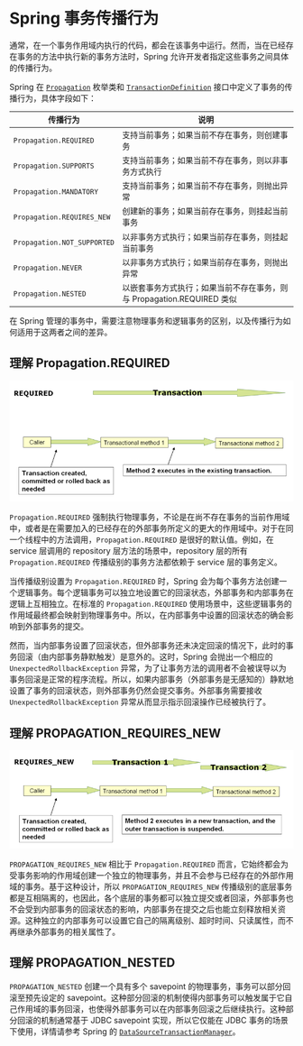 # Spring 事务传播行为

通常，在一个事务作用域内执行的代码，都会在该事务中运行。然而，当在已经存在事务的方法中执行新的事务方法时，Spring 允许开发者指定这些事务之间具体的传播行为。

Spring 在 [`Propagation`](https://github.com/spring-projects/spring-framework/blob/master/spring-tx/src/main/java/org/springframework/transaction/annotation/Propagation.java) 枚举类和 [`TransactionDefinition`](https://github.com/spring-projects/spring-framework/blob/master/spring-tx/src/main/java/org/springframework/transaction/TransactionDefinition.java) 接口中定义了事务的传播行为，具体字段如下：

| 传播行为                    | 说明                                                                   |
| --------------------------- | ---------------------------------------------------------------------- |
| `Propagation.REQUIRED`      | 支持当前事务；如果当前不存在事务，则创建事务                           |
| `Propagation.SUPPORTS`      | 支持当前事务；如果当前不存在事务，则以非事务方式执行                   |
| `Propagation.MANDATORY`     | 支持当前事务；如果当前不存在事务，则抛出异常                           |
| `Propagation.REQUIRES_NEW`  | 创建新的事务；如果当前存在事务，则挂起当前事务                         |
| `Propagation.NOT_SUPPORTED` | 以非事务方式执行；如果当前存在事务，则挂起当前事务                     |
| `Propagation.NEVER`         | 以非事务方式执行；如果当前存在事务，则抛出异常                         |
| `Propagation.NESTED`        | 以嵌套事务方式执行；如果当前不存在事务，则与 Propagation.REQUIRED 类似 |

在 Spring 管理的事务中，需要注意物理事务和逻辑事务的区别，以及传播行为如何适用于这两者之间的差异。

## 理解 Propagation.REQUIRED

![image](1.png)

`Propagation.REQUIRED` 强制执行物理事务，不论是在尚不存在事务的当前作用域中，或者是在需要加入的已经存在的外部事务所定义的更大的作用域中。对于在同一个线程中的方法调用，`Propagation.REQUIRED` 是很好的默认值。例如，在 service 层调用的 repository 层方法的场景中，repository 层的所有 `Propagation.REQUIRED` 传播级别的事务方法都依赖于 service 层的事务定义。

当传播级别设置为 `Propagation.REQUIRED` 时，Spring 会为每个事务方法创建一个逻辑事务。每个逻辑事务可以独立地设置它的回滚状态，外部事务和内部事务在逻辑上互相独立。在标准的 `Propagation.REQUIRED` 使用场景中，这些逻辑事务的作用域最终都会映射到物理事务中。所以，在内部事务中设置的回滚状态的确会影响到外部事务的提交。

然而，当内部事务设置了回滚状态，但外部事务还未决定回滚的情况下，此时的事务回滚（由内部事务静默触发）是意外的。这时，Spring 会抛出一个相应的 `UnexpectedRollbackException` 异常，为了让事务方法的调用者不会被误导以为事务回滚是正常的程序流程。所以，如果内部事务（外部事务是无感知的）静默地设置了事务的回滚状态，则外部事务仍然会提交事务。外部事务需要接收 `UnexpectedRollbackException` 异常从而显示指示回滚操作已经被执行了。

## 理解 PROPAGATION_REQUIRES_NEW

![image](2.png)

`PROPAGATION_REQUIRES_NEW` 相比于 `Propagation.REQUIRED` 而言，它始终都会为受事务影响的作用域创建一个独立的物理事务，并且不会参与已经存在的外部作用域的事务。基于这种设计，所以 `PROPAGATION_REQUIRES_NEW` 传播级别的底层事务都是互相隔离的，也因此，各个底层的事务都可以独立提交或者回滚，外部事务也不会受到内部事务的回滚状态的影响，内部事务在提交之后也能立刻释放相关资源。这种独立的内部事务可以设置它自己的隔离级别、超时时间、只读属性，而不再继承外部事务的相关属性了。

## 理解 PROPAGATION_NESTED

`PROPAGATION_NESTED` 创建一个具有多个 savepoint 的物理事务，事务可以部分回滚至预先设定的 savepoint。这种部分回滚的机制使得内部事务可以触发属于它自己作用域的事务回滚，也使得外部事务可以在内部事务回滚之后继续执行。这种部分回滚的机制通常基于 JDBC savepoint 实现，所以它仅能在 JDBC 事务的场景下使用，详情请参考 Spring 的 [`DataSourceTransactionManager`](https://github.com/spring-projects/spring-framework/blob/master/spring-jdbc/src/main/java/org/springframework/jdbc/datasource/DataSourceTransactionManager.java)。

